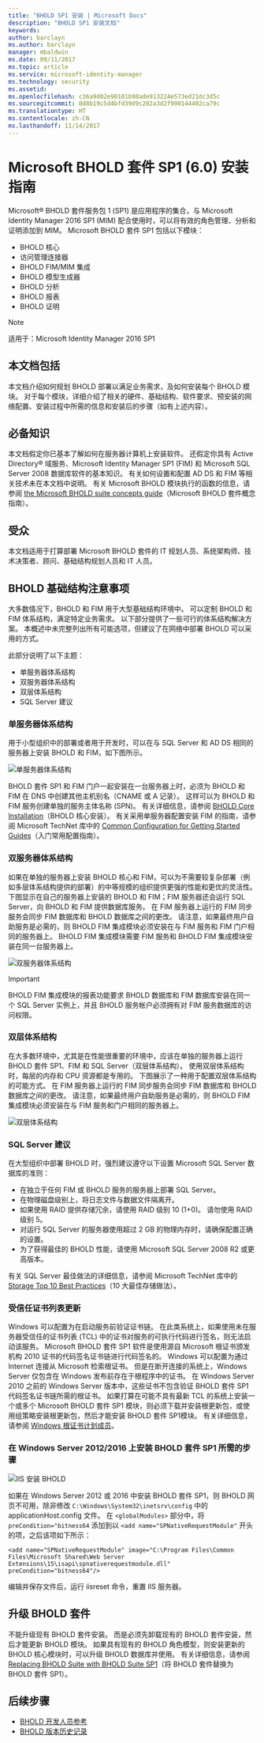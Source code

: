 ```yaml
---
title: "BHOLD SP1 安装 | Microsoft Docs"
description: "BHOLD SP1 安装文档"
keywords: 
author: barclayn
ms.author: barclayn
manager: mbaldwin
ms.date: 09/11/2017
ms.topic: article
ms.service: microsoft-identity-manager
ms.technology: security
ms.assetid: 
ms.openlocfilehash: c36a9d02e90101b98ade913224e573ed21dc3d5c
ms.sourcegitcommit: 0d8b19c5d4bfd39d9c202a3d2f990144402ca79c
ms.translationtype: HT
ms.contentlocale: zh-CN
ms.lasthandoff: 11/14/2017
---
```

# <a name="microsoft-bhold-suite-sp1-60-installation-guide"></a>Microsoft BHOLD 套件 SP1 (6.0) 安装指南

Microsoft® BHOLD 套件服务包 1 (SP1) 是应用程序的集合，与 Microsoft Identity Manager 2016 SP1 (MIM) 配合使用时，可以将有效的角色管理、分析和证明添加到 MIM。 Microsoft BHOLD 套件 SP1 包括以下模块：

- BHOLD 核心
- 访问管理连接器
- BHOLD FIM/MIM 集成
- BHOLD 模型生成器
- BHOLD 分析
- BHOLD 报表
- BHOLD 证明


>[!NOTE]
适用于：Microsoft Identity Manager 2016 SP1

## <a name="what-this-document-covers"></a>本文档包括

本文档介绍如何规划 BHOLD 部署以满足业务需求，及如何安装每个 BHOLD 模块。 对于每个模块，详细介绍了相关的硬件、基础结构、软件要求、预安装的网络配置、安装过程中所需的信息和安装后的步骤（如有上述内容）。

## <a name="pre-requisite-knowledge"></a>必备知识

本文档假定你已基本了解如何在服务器计算机上安装软件。 还假定你具有 Active Directory® 域服务、Microsoft Identity Manager SP1 (FIM) 和 Microsoft SQL Server 2008 数据库软件的基本知识。 有关如何设置和配置 AD DS 和 FIM 等相关技术未在本文档中说明。 有关 Microsoft BHOLD 模块执行的函数的信息，请参阅 [the Microsoft BHOLD suite concepts guide](https://technet.microsoft.com/library/jj134102(v=ws.10).aspx)（Microsoft BHOLD 套件概念指南）。

## <a name="audience"></a>受众

本文档适用于打算部署 Microsoft BHOLD 套件的 IT 规划人员、系统架构师、技术决策者、顾问、基础结构规划人员和 IT 人员。

## <a name="bhold-infrastructure-considerations"></a>BHOLD 基础结构注意事项

大多数情况下，BHOLD 和 FIM 用于大型基础结构环境中。 可以定制 BHOLD 和 FIM 体系结构，满足特定业务需求。 以下部分提供了一些可行的体系结构解决方案。 本概述中未完整列出所有可能选项，但建议了在网络中部署 BHOLD 可以采用的方式。
 
此部分说明了以下主题：

- 单服务器体系结构
- 双服务器体系结构
- 双层体系结构
- SQL Server 建议

### <a name="single-server-architecture"></a>单服务器体系结构

用于小型组织中的部署或者用于开发时，可以在与 SQL Server 和 AD DS 相同的服务器上安装 BHOLD 和 FIM，如下图所示。
 
![单服务器体系结构](media/bhold-installation-guide/single.png)

BHOLD 套件 SP1 和 FIM 门户一起安装在一台服务器上时，必须为 BHOLD 和 FIM 在 DNS 中创建其他主机别名（CNAME 或 A 记录）。 这样可以为 BHOLD 和 FIM 服务创建单独的服务主体名称 (SPN)。 有关详细信息，请参阅 [BHOLD Core Installation](https://technet.microsoft.com/library/jj134095(v=ws.10).aspx)（BHOLD 核心安装）。
有关采用单服务器配置安装 FIM 的指南，请参阅 Microsoft TechNet 库中的 [Common Configuration for Getting Started Guides](https://technet.microsoft.com/library/ff575965.aspx)（入门常用配置指南）。

### <a name="dual-server-architecture"></a>双服务器体系结构

如果在单独的服务器上安装 BHOLD 核心和 FIM，可以为不需要较复杂部署（例如多层体系结构提供的部署）的中等规模的组织提供更强的性能和更优的灵活性。 下图显示在自己的服务器上安装的 BHOLD 和 FIM；FIM 服务器还会运行 SQL Server，向 BHOLD 和 FIM 提供数据库服务。 在 FIM 服务器上运行的 FIM 同步服务会同步 FIM 数据库和 BHOLD 数据库之间的更改。 请注意，如果最终用户自助服务是必需的，则 BHOLD FIM 集成模块必须安装在与 FIM 服务和 FIM 门户相同的服务器上。 BHOLD FIM 集成模块需要 FIM 服务和 BHOLD FIM 集成模块安装在同一台服务器上。

![双服务器体系结构](media/bhold-installation-guide/dual.png)

>[!IMPORTANT]
BHOLD FIM 集成模块的报表功能要求 BHOLD 数据库和 FIM 数据库安装在同一个 SQL Server 实例上，并且 BHOLD 服务帐户必须拥有对 FIM 服务数据库的访问权限。

### <a name="two-tier-architecture"></a>双层体系结构

在大多数环境中，尤其是在性能很重要的环境中，应该在单独的服务器上运行 BHOLD 套件 SP1、FIM 和 SQL Server（双层体系结构）。 使用双层体系结构时，每层的内存和 CPU 资源都是专用的。 下图展示了一种用于配置双层体系结构的可能方式。 在 FIM 服务器上运行的 FIM 同步服务会同步 FIM 数据库和 BHOLD 数据库之间的更改。 请注意，如果最终用户自助服务是必需的，则 BHOLD FIM 集成模块必须安装在与 FIM 服务和门户相同的服务器上。

![双层体系结构](media/bhold-installation-guide/two-tier.png)

### <a name="sql-server-recommendations"></a>SQL Server 建议

在大型组织中部署 BHOLD 时，强烈建议遵守以下设置 Microsoft SQL Server 数据库的准则：

- 在独立于任何 FIM 或 BHOLD 服务的服务器上部署 SQL Server。
- 在物理磁盘级别上，将日志文件与数据文件隔离开。
- 如果使用 RAID 提供存储冗余，请使用 RAID 级别 10 (1+0)。 请勿使用 RAID 级别 5。
- 对运行 SQL Server 的服务器使用超过 2 GB 的物理内存时，请确保配置正确的设置。
- 为了获得最佳的 BHOLD 性能，请使用 Microsoft SQL Server 2008 R2 或更高版本。

有关 SQL Server 最佳做法的详细信息，请参阅 Microsoft TechNet 库中的 [Storage Top 10 Best Practices](https://www.microsoft.com/technet/prodtechnol/sql/bestpractice/storage-top-10.mspx)（10 大最佳存储做法）。

### <a name="trusted-certificates-list-update"></a>受信任证书列表更新

Windows 可以配置为在启动服务前验证证书链。 在此类系统上，如果使用未在服务器受信任的证书列表 (TCL) 中的证书对服务的可执行代码进行签名，则无法启动该服务。 Microsoft BHOLD 套件 SP1 软件是使用源自 Microsoft 根证书颁发机构 2010 证书的代码签名证书链进行代码签名的。
Windows 可以配置为通过 Internet 连接从 Microsoft 检索根证书。 但是在断开连接的系统上，Windows Server 仅包含在 Windows 发布前存在于根程序中的证书。 在 Windows Server 2010 之前的 Windows Server 版本中，这些证书不包含验证 BHOLD 套件 SP1 代码签名证书链所需的根证书。 如果打算在可能不具有最新 TCL 的系统上安装一个或多个 Microsoft BHOLD 套件 SP1 模块，则必须下载并安装根更新包，或使用组策略安装根更新包，然后才能安装 BHOLD 套件 SP1模块。 有关详细信息，请参阅 [Windows 根证书计划成员](http://support.microsoft.com/kb/931125)。

### <a name="installing-bhold-suite-sp1-on-windows-server-20122016-required-step"></a>在 Windows Server 2012/2016 上安装 BHOLD 套件 SP1 所需的步骤 

![IIS 安装 BHOLD](media/bhold-installation-guide/iis-install-bhold.png)

如果在 Windows Server 2012 或 2016 中安装 BHOLD 套件 SP1，则 BHOLD 网页不可用，除非修改 ```C:\Windows\System32\inetsrv\config``` 中的 applicationHost.config 文件。 在 ```<globalModules>``` 部分中，将 ```preCondition="bitness64``` 添加到以 ```<add name="SPNativeRequestModule"``` 开头的项，之后该项如下所示：

```<add name="SPNativeRequestModule" image="C:\Program Files\Common Files\Microsoft Shared\Web Server Extensions\15\isapi\spnativerequestmodule.dll" preCondition="bitness64"/>```

编辑并保存文件后，运行 iisreset 命令，重置 IIS 服务器。


## <a name="upgrading-bhold-suite"></a>升级 BHOLD 套件

不能升级现有 BHOLD 套件安装。 而是必须先卸载现有的 BHOLD 套件安装，然后才能更新 BHOLD 模块。 如果具有现有的 BHOLD 角色模型，则安装更新的 BHOLD 核心模块时，可以升级 BHOLD 数据库并使用。 有关详细信息，请参阅 [Replacing BHOLD Suite with BHOLD Suite SP1](https://technet.microsoft.com/en-us/library/jj874043(v=ws.10).aspx)（将 BHOLD 套件替换为 BHOLD 套件 SP1）。


## <a name="next-steps"></a>后续步骤

- [BHOLD 开发人员参考](../reference/mim2016-bhold-developer-reference.md)
- [BHOLD 版本历史记录](../reference/version-bhold-history.md)
